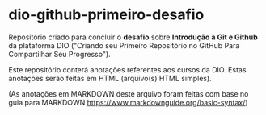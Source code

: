 # dio-github-primeiro-desafio

Repositório criado para concluir o **desafio** sobre **Introdução à Git e Github** da plataforma DIO ("Criando seu Primeiro Repositório no GitHub Para Compartilhar Seu Progresso").

Este repositório conterá anotações referentes aos cursos da DIO. Estas anotações serão feitas em HTML (arquivo(s) HTML simples).

(As anotações em MARKDOWN deste arquivo foram feitas com base no guia para MARKDOWN https://www.markdownguide.org/basic-syntax/)
